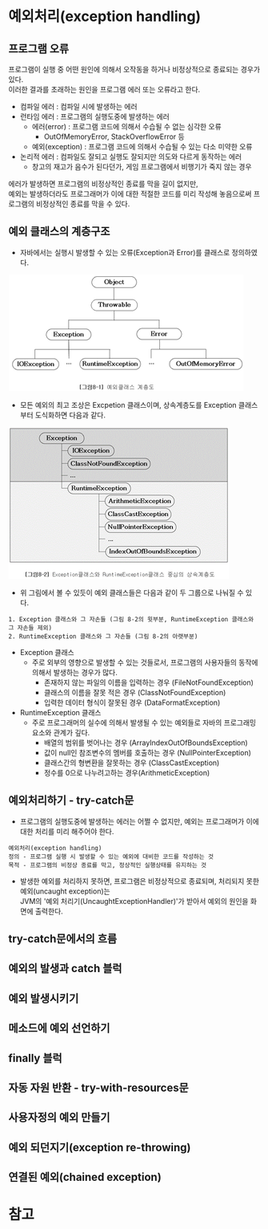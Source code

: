 # 예외처리(exception handling)

## 프로그램 오류

프로그램이 실행 중 어떤 원인에 의해서 오작동을 하거나 비정상적으로 종료되는 경우가 있다.  
이러한 결과를 초래하는 원인을 프로그램 에러 또는 오류라고 한다.

* 컴파일 에러 : 컴파일 시에 발생하는 에러
* 런타임 에러 : 프로그램의 실행도중에 발생하는 에러
  * 에러(error) : 프로그램 코드에 의해서 수습될 수 없는 심각한 오류
    * OutOfMemoryError, StackOverflowError 등
  * 예외(exception) : 프로그램 코드에 의해서 수습될 수 있는 다소 미약한 오류
* 논리적 에러 : 컴파일도 잘되고 실행도 잘되지만 의도와 다르게 동작하는 에러
  * 창고의 재고가 음수가 된다던가, 게임 프로그램에서 비행기가 죽지 않는 경우

에러가 발생하면 프로그램의 비정상적인 종료를 막을 길이 없지만,  
예외는 발생하더라도 프로그래머가 이에 대한 적절한 코드를 미리 작성해 놓음으로써 프로그램의 비정상적인 종료를 막을 수 있다.

## 예외 클래스의 계층구조

* 자바에서는 실행시 발생할 수 있는 오류(Exception과 Error)를 클래스로 정의하였다.

![8-1](./images/8-1-1.png)

* 모든 예외의 최고 조상은 Excpetion 클래스이며, 상속계층도를 Exception 클래스부터 도식화하면 다음과 같다.

![8-2](./images/8-2.png)

* 위 그림에서 볼 수 있듯이 예외 클래스들은 다음과 같이 두 그룹으로 나눠질 수 있다.

```
1. Exception 클래스와 그 자손들 (그림 8-2의 윗부분, RuntimeException 클래스와 그 자손들 제외)
2. RuntimeException 클래스와 그 자손들 (그림 8-2의 아랫부분)
```

*	Exception 클래스
	* 주로 외부의 영향으로 발생할 수 있는 것들로서, 프로그램의 사용자들의 동작에 의해서 발생하는 경우가 많다.
		* 존재하지 않는 파일의 이름을 입력하는 경우 (FileNotFoundException)
		* 클래스의 이름을 잘못 적은 경우 (ClassNotFoundException)
		* 입력한 데이터 형식이 잘못된 경우 (DataFormatException)
*	RuntimeException 클래스
	* 주로 프로그래머의 실수에 의해서 발생될 수 있는 예외들로 자바의 프로그래밍 요소와 관계가 깊다.
		* 배열의 범위를 벗어나는 경우 (ArrayIndexOutOfBoundsException)
		* 값이 null인 참조변수의 멤버를 호출하는 경우 (NullPointerException)
		* 클래스간의 형변환을 잘못하는 경우 (ClassCastException)
		* 정수를 0으로 나누려고하는 경우(ArithmeticException)

## 예외처리하기 - try-catch문

* 프로그램의 실행도중에 발생하는 에러는 어쩔 수 없지만, 예외는 프로그래머가 이에 대한 처리를 미리 해주어야 한다.

```
예외처리(exception handling)
정의 - 프로그램 실행 시 발생할 수 있는 예외에 대비한 코드를 작성하는 것
목적 - 프로그램의 비정상 종료를 막고, 정상적인 실행상태를 유지하는 것
```

* 발생한 예외를 처리하지 못하면, 프로그램은 비정상적으로 종료되며, 처리되지 못한 예외(uncaught exception)는  
	JVM의 '예외 처리기(UncaughtExceptionHandler)'가 받아서 예외의 원인을 화면에 출력한다.

## try-catch문에서의 흐름

## 예외의 발생과 catch 블럭

## 예외 발생시키기

## 메소드에 예외 선언하기

## finally 블럭

## 자동 자원 반환 - try-with-resources문

## 사용자정의 예외 만들기

## 예외 되던지기(exception re-throwing)

## 연결된 예외(chained exception)

# 참고
